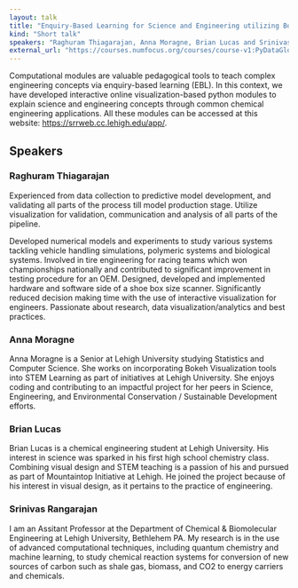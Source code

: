 ```yaml
---
layout: talk
title: "Enquiry-Based Learning for Science and Engineering utilizing Bokeh"
kind: "Short talk"
speakers: "Raghuram Thiagarajan, Anna Moragne, Brian Lucas and Srinivas Rangarajan"
external_url: "https://courses.numfocus.org/courses/course-v1:PyDataGlobal+PDG20-talks+2020/jump_to/block-v1:PyDataGlobal+PDG20-talks+2020+type@vertical+block@7148705dca4044c1a89173dcdb9b83e6"
---
```


Computational modules are valuable pedagogical tools to teach complex engineering concepts via enquiry-based learning (EBL). In this context, we have developed interactive online visualization-based python modules to explain science and engineering concepts through common chemical engineering applications. All these modules can be accessed at this website: https://srrweb.cc.lehigh.edu/app/.

## Speakers

### Raghuram Thiagarajan

Experienced from data collection to predictive model development, and validating all parts of the process till model production stage. Utilize visualization for validation, communication and analysis of all parts of the pipeline.

Developed numerical models and experiments to study various systems tackling vehicle handling simulations, polymeric systems and biological systems. Involved in tire engineering for racing teams which won championships nationally and contributed to significant improvement in testing procedure for an OEM.  Designed, developed and implemented hardware and software side of a shoe box size scanner. Significantly reduced decision making time with the use of interactive visualization for engineers. Passionate about research, data visualization/analytics and best practices.

### Anna Moragne

Anna Moragne is a Senior at Lehigh University studying Statistics and Computer Science. She works on incorporating Bokeh Visualization tools into STEM Learning as part of initiatives at Lehigh University. She enjoys coding and contributing to an impactful project for her peers in Science, Engineering, and Environmental Conservation / Sustainable Development efforts.

### Brian Lucas

Brian Lucas is a chemical engineering student at Lehigh University. His interest in science was sparked in his first high school chemistry class. Combining visual design and STEM teaching is a passion of his and pursued as part of Mountaintop Initiative at Lehigh. He joined the project because of his interest in visual design, as it pertains to the practice of engineering.

### Srinivas Rangarajan

I am an Assitant Professor at the Department of Chemical & Biomolecular Engineering at Lehigh University, Bethlehem PA. My research is in the use of advanced computational techniques, including quantum chemistry and machine learning, to study chemical reaction systems for conversion of new sources of carbon such as shale gas, biomass, and CO2 to energy carriers and chemicals.

